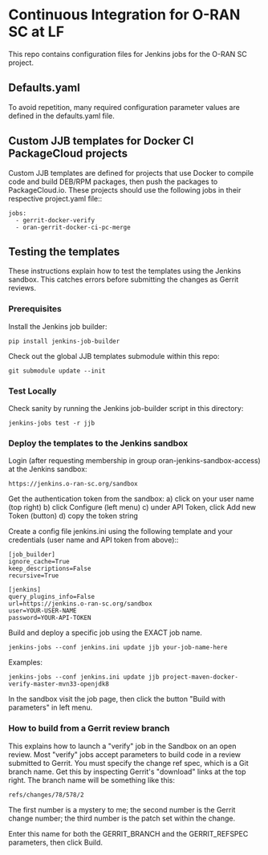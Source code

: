 # Continuous Integration for O-RAN SC at LF

This repo contains configuration files for Jenkins jobs for the
O-RAN SC project.



## Defaults.yaml

To avoid repetition, many required configuration parameter values
are defined in the defaults.yaml file.

## Custom JJB templates for Docker CI PackageCloud projects

Custom JJB templates are defined for projects that use Docker to
compile code and build DEB/RPM packages, then push the packages to
PackageCloud.io.  These projects should use the following jobs in
their respective project.yaml file::

    jobs:
      - gerrit-docker-verify
      - oran-gerrit-docker-ci-pc-merge

## Testing the templates

These instructions explain how to test the templates using the Jenkins
sandbox.  This catches errors before submitting the changes as Gerrit
reviews.

### Prerequisites

Install the Jenkins job builder:

    pip install jenkins-job-builder

Check out the global JJB templates submodule within this repo:

    git submodule update --init

### Test Locally

Check sanity by running the Jenkins job-builder script in this directory:

    jenkins-jobs test -r jjb

### Deploy the templates to the Jenkins sandbox

Login (after requesting membership in group
oran-jenkins-sandbox-access) at the Jenkins sandbox:

    https://jenkins.o-ran-sc.org/sandbox

Get the authentication token from the sandbox:
    a) click on your user name (top right)
    b) click Configure (left menu)
    c) under API Token, click Add new Token (button)
    d) copy the token string

Create a config file jenkins.ini using the following template and your
credentials (user name and API token from above)::

    [job_builder]
    ignore_cache=True
    keep_descriptions=False
    recursive=True

    [jenkins]
    query_plugins_info=False
    url=https://jenkins.o-ran-sc.org/sandbox
    user=YOUR-USER-NAME
    password=YOUR-API-TOKEN

Build and deploy a specific job using the EXACT job name.

    jenkins-jobs --conf jenkins.ini update jjb your-job-name-here

Examples:

    jenkins-jobs --conf jenkins.ini update jjb project-maven-docker-verify-master-mvn33-openjdk8

In the sandbox visit the job page, then click the button "Build with
parameters" in left menu.

### How to build from a Gerrit review branch

This explains how to launch a "verify" job in the Sandbox on an open
review.  Most "verify" jobs accept parameters to build code in a
review submitted to Gerrit.  You must specify the change ref spec,
which is a Git branch name.  Get this by inspecting Gerrit's
"download" links at the top right.  The branch name will be something
like this:

	refs/changes/78/578/2

The first number is a mystery to me; the second number is the Gerrit
change number; the third number is the patch set within the change.

Enter this name for both the GERRIT_BRANCH and the GERRIT_REFSPEC
parameters, then click Build.
